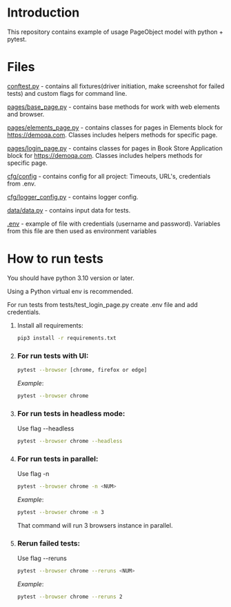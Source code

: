 # Introduction
This repository contains example of usage PageObject model with python + pytest.


# Files

[conftest.py](conftest.py) - contains all fixtures(driver initiation, make screenshot for failed tests) and custom flags for command line.

[pages/base_page.py](pages/base_page.py) - contains base methods for work with web elements and browser.

[pages/elements_page.py](pages/elements_page.py) - contains classes for pages in Elements block for https://demoqa.com.
Classes includes helpers methods for specific page.

[pages/login_page.py](pages/login_page.py) - contains classes for pages in Book Store Application block for https://demoqa.com.
Classes includes helpers methods for specific page.

[cfg/config](cfg/config.py) - contains config for all project: Timeouts, URL's, credentials from .env.

[cfg/logger_config.py](cfg/logger_config.py) - contains logger config.

[data/data.py](data/data.py) - contains input data for tests.

[.env](.env) - example of file with credentials (username and password). Variables from this file are then used as environment variables

# How to run tests
You should have python 3.10 version or later.

Using a Python virtual env is recommended.

For run tests from tests/test_login_page.py create .env file and add credentials.

1) Install all requirements:

    ```bash
    pip3 install -r requirements.txt
    ```
   
2) ### For run tests with UI:
    ```bash
    pytest --browser [chrome, firefox or edge]
    ```
   *Example*:
     ```bash
    pytest --browser chrome
    ```

3) ### For run tests in headless mode:
    Use flag --headless
    ```bash
    pytest --browser chrome --headless
    ```
4) ### For run tests in parallel:
    Use flag -n
    ```bash
    pytest --browser chrome -n <NUM>
    ```
   *Example*:
    ```bash
    pytest --browser chrome -n 3
    ```
   That command will run 3 browsers instance in parallel.

5) ### Rerun failed tests:
    Use flag --reruns
    ```bash
    pytest --browser chrome --reruns <NUM>
    ```
   *Example*:
    ```bash
    pytest --browser chrome --reruns 2
    ```
